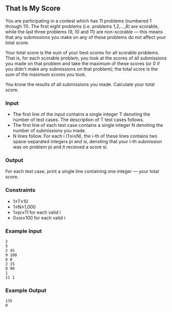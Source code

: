 ## That Is My Score

You are participating in a contest which has 11 problems (numbered 1 through 11). The first eight problems (i.e. problems 1,2,…,8) are scorable, while the last three problems (9, 10 and 11) are non-scorable ― this means that any submissions you make on any of these problems do not affect your total score.

Your total score is the sum of your best scores for all scorable problems. That is, for each scorable problem, you look at the scores of all submissions you made on that problem and take the maximum of these scores (or 0 if you didn't make any submissions on that problem); the total score is the sum of the maximum scores you took.

You know the results of all submissions you made. Calculate your total score.

### Input

- The first line of the input contains a single integer T denoting the number of test cases. The description of T test cases follows.
- The first line of each test case contains a single integer N denoting the number of submissions you made.
- N lines follow. For each i (1≤i≤N), the i-th of these lines contains two space-separated integers pi and si, denoting that your i-th submission was on problem pi and it received a score si.

### Output

For each test case, print a single line containing one integer ― your total score.

### Constraints

- 1≤T≤10
- 1≤N≤1,000
- 1≤pi≤11 for each valid i
- 0≤si≤100 for each valid i

### Example Input

```
2
5
2 45
9 100
8 0
2 15
8 90
1
11 1
```

### Example Output

```
135
0
```
